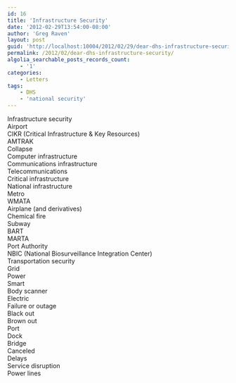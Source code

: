 ```yaml
---
id: 16
title: 'Infrastructure Security'
date: '2012-02-29T13:54:00-08:00'
author: 'Greg Raven'
layout: post
guid: 'http://localhost:10004/2012/02/29/dear-dhs-infrastructure-security/'
permalink: /2012/02/dear-dhs-infrastructure-security/
algolia_searchable_posts_records_count:
    - '1'
categories:
    - Letters
tags:
    - DHS
    - 'national security'
---
```


Infrastructure security  
Airport  
CIKR (Critical Infrastructure &amp; Key Resources)  
AMTRAK  
Collapse  
Computer infrastructure  
Communications infrastructure  
Telecommunications  
Critical infrastructure  
National infrastructure  
Metro  
WMATA  
Airplane (and derivatives)  
Chemical fire  
Subway  
BART  
MARTA  
Port Authority  
NBIC (National Biosurveillance Integration Center)  
Transportation security  
Grid  
Power  
Smart  
Body scanner  
Electric  
Failure or outage  
Black out  
Brown out  
Port  
Dock  
Bridge  
Canceled  
Delays  
Service disruption  
Power lines